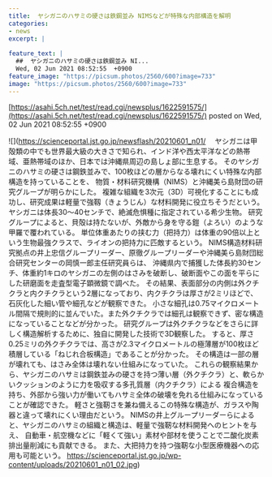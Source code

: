 ```yaml
---
title:  ヤシガニのハサミの硬さは鉄鋼並み NIMSなどが特殊な内部構造を解明  
categories:
- news
excerpt: |
  
feature_text: |
  ##  ヤシガニのハサミの硬さは鉄鋼並み NI...
  Wed, 02 Jun 2021 08:52:55  +0900
feature_image: "https://picsum.photos/2560/600?image=733"
image: "https://picsum.photos/2560/600?image=733"
---
```


[https://asahi.5ch.net/test/read.cgi/newsplus/1622591575/](https://asahi.5ch.net/test/read.cgi/newsplus/1622591575/)
posted on Wed, 02 Jun 2021 08:52:55  +0900

<!--more-->

![](https://scienceportal.jst.go.jp/newsflash/20210601_n01/ 　ヤシガニは甲殻類の中でも世界最大級の大きさで知られ、インド洋や西太平洋などの熱帯域、亜熱帯域のほか、日本では沖縄県周辺の島しょ部に生息する。 そのヤシガニのハサミの硬さは鋼鉄並みで、100枚ほどの層からなる壊れにくい特殊な内部構造を持っていることを、 物質・材料研究機構（NIMS）と沖縄美ら島財団の研究グループが明らかにした。 複雑な組織を3次元（3D）可視化することにも成功し、研究成果は軽量で強靱（きょうじん）な材料開発に役立ちそうだという。 ヤシガニは体長30〜40センチで、絶滅危惧種に指定されている希少生物。 研究グループによると、貝殻は持たないが、外敵から身を守る鎧（よろい）のような甲羅で覆われている。 単位体重あたりの挟む力（把持力）は体重の90倍以上という生物最強クラスで、ライオンの把持力に匹敵するという。 NIMS構造材料研究拠点の井上忠信グループリーダー、原徹グループリーダーや沖縄美ら島財団総合研究センターの岡慎一郎主任研究員らは、 沖縄県内で捕獲した体長約30センチ、体重約1キロのヤシガニの左側のはさみを破断し、破断面やこの面を平らにした研磨面を走査型電子顕微鏡で調べた。 その結果、表面部分の内側は外クチクラと内クチクラという2層になっており、内クチクラは厚さが2ミリほどで、石灰化した細い管や細孔などが観察できた。 小さな細孔は0.75マイクロメートル間隔で規則的に並んでいた。また外クチクラでは細孔は観察できず、密な構造になっていることなどが分かった。 研究グループは外クチクラなどをさらに詳しく構造解析するために、独自に開発した技術で3D観察した。 すると、厚さ0.25ミリの外クチクラでは、高さが2.3マイクロメートルの極薄層が100枚ほど積層している「ねじれ合板構造」であることが分かった。 その構造は一部の層が壊れても、はさみ全体は壊れない仕組みになっていた。 これらの観察結果から、ヤシガニのハサミは鋼鉄並みの硬さを持つ薄い層（外クチクラ）と、軟らかいクッションのように力を吸収する多孔質層（内クチクラ）による 複合構造を持ち、外部から強い力が働いてもハサミ全体の破壊を免れる仕組みになっていることが確認できた。 軽さと強靭さを兼ね備えるこの特殊な構造が、ガラスや陶器と違って壊れにくい理由だという。 NIMSの井上グループリーダーらによると、ヤシガニのハサミの組織と構造は、軽量で強靭な材料開発へのヒントを与え、 自動車・航空機などに「軽くて強い」素材や部材を使うことで二酸化炭素排出量削減にも貢献できる。 また、大把持力を持つ強靭な小型医療機器への応用も可能という。 https://scienceportal.jst.go.jp/wp-content/uploads/20210601_n01_02.jpg)
